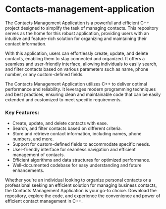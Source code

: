 # Contacts-management-application

The Contacts Management Application is a powerful and efficient C++ project designed to simplify the task of managing contacts. This repository serves as the home for this robust application, providing users with an intuitive and feature-rich solution for organizing and maintaining their contact information.

With this application, users can effortlessly create, update, and delete contacts, enabling them to stay connected and organized. It offers a seamless and user-friendly interface, allowing individuals to easily search, and filter contacts based on various parameters such as name, phone number, or any custom-defined fields.

The Contacts Management Application utilizes C++ to deliver optimal performance and reliability. It leverages modern programming techniques and best practices, ensuring clean and maintainable code that can be easily extended and customized to meet specific requirements.

### Key Features:

- Create, update, and delete contacts with ease.
- Search, and filter contacts based on different criteria.
- Store and retrieve contact information, including names, phone numbers, and more.
- Support for custom-defined fields to accommodate specific needs.
- User-friendly interface for seamless navigation and efficient management of contacts.
- Efficient algorithms and data structures for optimized performance.
- Well-documented codebase for easy understanding and future enhancements.

Whether you're an individual looking to organize personal contacts or a professional seeking an efficient solution for managing business contacts, the Contacts Management Application is your go-to choice. Download the repository, explore the code, and experience the convenience and power of efficient contact management in C++.

